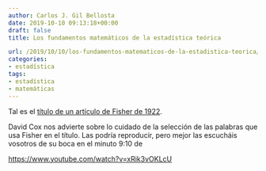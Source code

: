 ```yaml
---
author: Carlos J. Gil Bellosta
date: 2019-10-10 09:13:18+00:00
draft: false
title: Los fundamentos matemáticos de la estadística teórica

url: /2019/10/10/los-fundamentos-matematicos-de-la-estadistica-teorica/
categories:
- estadística
tags:
- estadística
- matemáticas
---
```





Tal es el [título de un artículo de Fisher de 1922](https://royalsocietypublishing.org/doi/abs/10.1098/rsta.1922.0009).







David Cox nos advierte sobre lo cuidado de la selección de las palabras que usa Fisher en el título. Las podría reproducir, pero mejor las escucháis vosotros de su boca en el minuto 9:10 de








https://www.youtube.com/watch?v=xRik3vOKLcU




